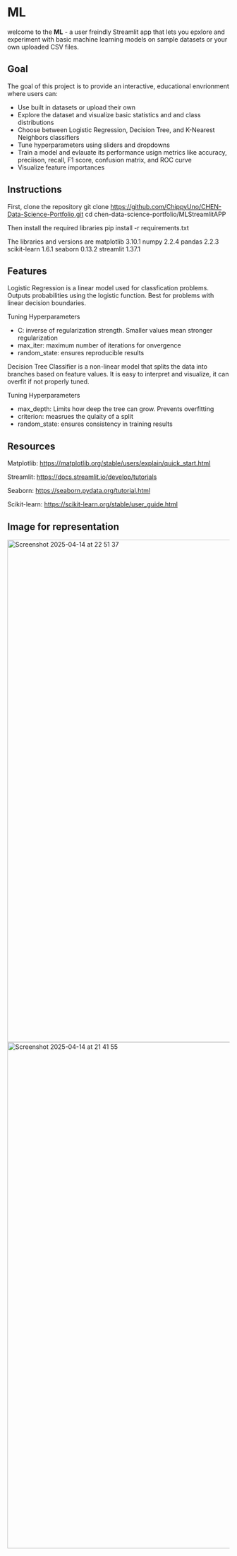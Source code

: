 # ML 
welcome to the **ML** - a user freindly Streamlit app that lets you epxlore and experiment with basic machine learning models on sample datasets or your own uploaded CSV files.

## Goal
The goal of this project is to provide an interactive, educational envrionment where users can:
- Use built in datasets or upload their own
- Explore the dataset and visualize basic statistics and and class distributions 
- Choose between Logistic Regression, Decision Tree, and K-Nearest Neighbors classifiers
- Tune hyperparameters using sliders and dropdowns
- Train a model and evlauate its performance usign metrics like accuracy, preciison, recall, F1 score, confusion matrix, and ROC curve
- Visualize feature importances

## Instructions
First, clone the repository
git clone https://github.com/ChippyUno/CHEN-Data-Science-Portfolio.git
cd chen-data-science-portfolio/MLStreamlitAPP

Then install the required libraries
pip install -r requirements.txt

The libraries and versions are 
matplotlib	3.10.1
numpy	2.2.4
pandas	2.2.3
scikit-learn	1.6.1
seaborn	0.13.2
streamlit	1.37.1

## Features
Logistic Regression is a linear model used for classfication problems. Outputs probabilities using the logistic function. Best for problems with linear decision boundaries.

Tuning Hyperparameters
- C: inverse of regularization strength. Smaller values mean stronger regularization
- max_iter: maximum number of iterations for onvergence
- random_state: ensures reproducible results

Decision Tree Classifier is a non-linear model that splits the data into branches based on feature values. It is easy to interpret and visualize, it can overfit if not properly tuned. 

Tuning Hyperparameters
- max_depth: Limits how deep the tree can grow. Prevents overfitting
- criterion: measrues the qulaity of a split
- random_state: ensures consistency in training results 


## Resources
Matplotlib: https://matplotlib.org/stable/users/explain/quick_start.html 

Streamlit: https://docs.streamlit.io/develop/tutorials

Seaborn: https://seaborn.pydata.org/tutorial.html

Scikit-learn: https://scikit-learn.org/stable/user_guide.html


## Image for representation 
<img width="1138" alt="Screenshot 2025-04-14 at 22 51 37" src="https://github.com/user-attachments/assets/cd3a34eb-cb88-496a-b133-48853c2eb0aa" />


<img width="1147" alt="Screenshot 2025-04-14 at 21 41 55" src="https://github.com/user-attachments/assets/70277ae7-fb51-4130-8def-21b7fa8f3a6e" />

